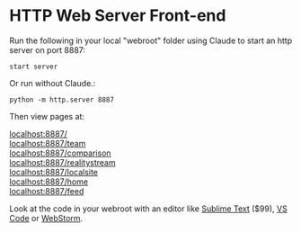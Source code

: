 # HTTP Web Server Front-end

Run the following in your local "webroot" folder using Claude to start an http server on port 8887:

	start server

Or run without Claude.:

	python -m http.server 8887

Then view pages at:

[localhost:8887/](http://localhost:8887/)  
[localhost:8887/team](http://localhost:8887/team/)  
[localhost:8887/comparison](http://localhost:8887/comparison/)  
[localhost:8887/realitystream](http://localhost:8887/realitystream/)  
[localhost:8887/localsite](http://localhost:8887/localsite/)  
[localhost:8887/home](http://localhost:8887/home/)  
[localhost:8887/feed](http://localhost:8887/feed/)  



Look at the code in your webroot with an editor like [Sublime Text](https://www.sublimetext.com/) ($99), [VS Code](https://code.visualstudio.com/) or [WebStorm](https://www.jetbrains.com/webstorm/).
